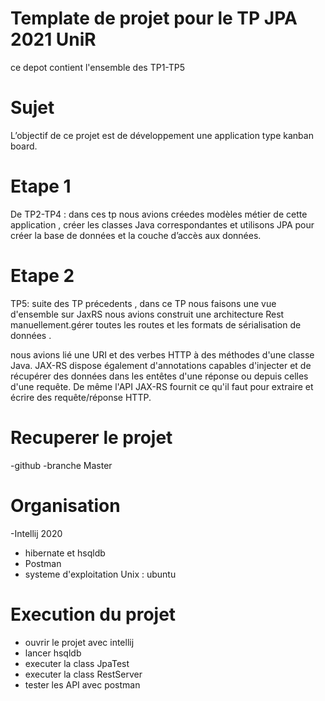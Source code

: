 # Template de projet pour le TP JPA 2021 UniR

ce depot contient l'ensemble des TP1-TP5

  # Sujet
L’objectif de ce projet est de  développement une application type kanban board. 

   # Etape 1
   
De TP2-TP4 : dans ces tp nous avions créedes  modèles métier de cette application , créer les classes Java correspondantes et utilisons JPA pour créer la base de données et la couche d’accès aux données.

 # Etape 2
 TP5: suite des TP précedents , dans ce TP nous faisons une vue d'ensemble sur JaxRS 
 nous avions construit  une architecture Rest manuellement.gérer toutes les routes et les formats de sérialisation de données .
 
 nous avions  lié une URI et des verbes HTTP à des méthodes d'une classe Java. JAX-RS dispose également d'annotations capables d'injecter et de récupérer des données dans les entêtes d'une réponse ou depuis celles d'une requête. De même l'API JAX-RS fournit ce qu'il faut pour extraire et écrire  des requête/réponse HTTP.
 
  # Recuperer le projet
  -github
  -branche Master 
 
  # Organisation 
  -Intellij 2020
  - hibernate et hsqldb
  - Postman
  - systeme d'exploitation Unix : ubuntu
  
  # Execution du projet 
  
  - ouvrir le projet avec intellij
  - lancer hsqldb
  - executer la  class JpaTest
  - executer  la class RestServer
  - tester les API avec postman 
